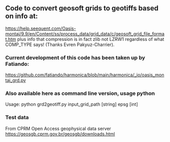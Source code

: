 ## Code to convert geosoft grids to geotiffs based on info at:

https://help.seequent.com/Oasis-montaj/9.9/en/Content/ss/process_data/grid_data/c/geosoft_grid_file_format.htm plus info that compression is in fact zlib not LZRW1 regardless of what COMP_TYPE says! (Thanks Evren Pakyuz-Charrier).

### Current development of this code has been taken up by Fatiando:    
https://github.com/fatiando/harmonica/blob/main/harmonica/_io/oasis_montaj_grd.py 

### Also available here as command line version, usage python   
Usage: python grd2geotiff.py input_grid_path [string] epsg [int]
   
### Test data
From CPRM Open Access geophysical data server https://geosgb.cprm.gov.br/geosgb/downloads.html
